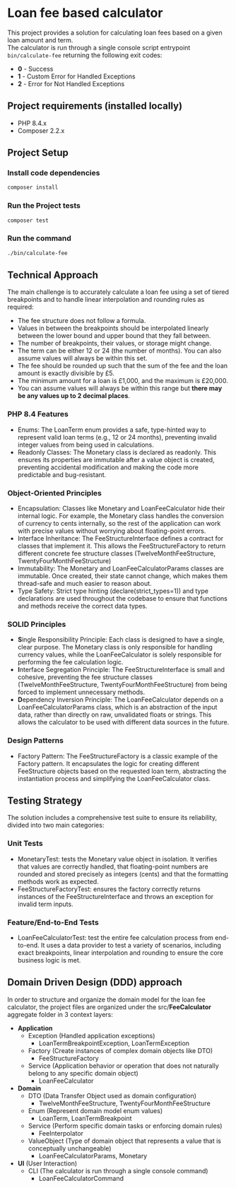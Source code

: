 # Loan fee based calculator
This project provides a solution for calculating loan fees based on a given loan amount and term.   
The calculator is run through a single console script entrypoint `bin/calculate-fee` returning the following exit codes:
- **0** - Success 
- **1** - Custom Error for Handled Exceptions 
- **2** - Error for Not Handled Exceptions

## Project requirements (installed locally)
- PHP 8.4.x
- Composer 2.2.x

## Project Setup

### Install code dependencies
```sh
composer install
```

### Run the Project tests
```sh
composer test
```

### Run the command
```sh
./bin/calculate-fee
```

## Technical Approach
The main challenge is to accurately calculate a loan fee using a set of tiered breakpoints and to handle linear interpolation
and rounding rules as required:
- The fee structure does not follow a formula.
- Values in between the breakpoints should be interpolated linearly between the lower bound and upper bound that they fall between.
- The number of breakpoints, their values, or storage might change.
- The term can be either 12 or 24 (the number of months). You can also assume values will always be within this set.
- The fee should be rounded up such that the sum of the fee and the loan amount is exactly divisible by £5.
- The minimum amount for a loan is £1,000, and the maximum is £20,000.
- You can assume values will always be within this range but **there may be any values up to 2 decimal places**.

### PHP 8.4 Features
- Enums: The LoanTerm enum provides a safe, type-hinted way to represent valid loan terms (e.g., 12 or 24 months),
preventing invalid integer values from being used in calculations.
- Readonly Classes: The Monetary class is declared as readonly. This ensures its properties are immutable after a value object is created,
preventing accidental modification and making the code more predictable and bug-resistant.

### Object-Oriented Principles
- Encapsulation: Classes like Monetary and LoanFeeCalculator hide their internal logic. For example, the Monetary class handles the
conversion of currency to cents internally, so the rest of the application can work with precise values without worrying about floating-point errors.
- Interface Inheritance: The FeeStructureInterface defines a contract for classes that implement it. This allows the FeeStructureFactory to 
return different concrete fee structure classes (TwelveMonthFeeStructure, TwentyFourMonthFeeStructure)
- Immutability: The Monetary and LoanFeeCalculatorParams classes are immutable. Once created, their state cannot change,
which makes them thread-safe and much easier to reason about.
- Type Safety: Strict type hinting (declare(strict_types=1)) and type declarations are used throughout the codebase to ensure that functions
and methods receive the correct data types.

### SOLID Principles
- **S**ingle Responsibility Principle: Each class is designed to have a single, clear purpose. The Monetary class is only responsible for
handling currency values, while the LoanFeeCalculator is solely responsible for performing the fee calculation logic.
- **I**nterface Segregation Principle: The FeeStructureInterface is small and cohesive, preventing the fee structure classes
(TwelveMonthFeeStructure, TwentyFourMonthFeeStructure) from being forced to implement unnecessary methods.
- **D**ependency Inversion Principle: The LoanFeeCalculator depends on a LoanFeeCalculatorParams class, which is an abstraction of the input data,
rather than directly on raw, unvalidated floats or strings. This allows the calculator to be used with different data sources in the future.

### Design Patterns
- Factory Pattern: The FeeStructureFactory is a classic example of the Factory pattern. It encapsulates the logic for creating different
FeeStructure objects based on the requested loan term, abstracting the instantiation process and simplifying the LoanFeeCalculator class.

## Testing Strategy
The solution includes a comprehensive test suite to ensure its reliability, divided into two main categories:

### Unit Tests
- MonetaryTest: tests the Monetary value object in isolation. It verifies that values are correctly handled, that floating-point numbers
are rounded and stored precisely as integers (cents) and that the formatting methods work as expected.
- FeeStructureFactoryTest: ensures the factory correctly returns instances of the FeeStructureInterface and throws an exception for
invalid term inputs.

### Feature/End-to-End Tests
- LoanFeeCalculatorTest: test the entire fee calculation process from end-to-end. It uses a data provider to test a variety of scenarios,
including exact breakpoints, linear interpolation and rounding to ensure the core business logic is met.

## Domain Driven Design (DDD) approach
In order to structure and organize the domain model for the loan fee calculator, the project files are organized
under the src/**FeeCalculator** aggregate folder in 3 context layers:
- **Application**
  - Exception (Handled application exceptions)
    - LoanTermBreakpointException, LoanTermException
  - Factory (Create instances of complex domain objects like DTO)
    - FeeStructureFactory
  - Service (Application behavior or operation that does not naturally belong to any specific domain object)
    - LoanFeeCalculator
- **Domain**
  - DTO (Data Transfer Object used as domain configuration)
    - TwelveMonthFeeStructure, TwentyFourMonthFeeStructure
  - Enum (Represent domain model enum values)
    - LoanTerm, LoanTermBreakpoint
  - Service (Perform specific domain tasks or enforcing domain rules)
    - FeeInterpolator
  - ValueObject (Type of domain object that represents a value that is conceptually unchangeable)
    - LoanFeeCalculatorParams, Monetary
- **UI** (User Interaction)
  - CLI (The calculator is run through a single console command)
    - LoanFeeCalculatorCommand
